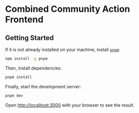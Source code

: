 # Combined Community Action Frontend

## Getting Started

If it is not already installed on your machine, install [`pnpm`](https://pnpm.io/):

```bash
npm install -g pnpm
```

Then, install dependencies:
```bash
pnpm install
```

Finally, start the development server:
```bash
pnpm dev
```

Open [http://localhost:3000](http://localhost:3000) with your browser to see the result.

